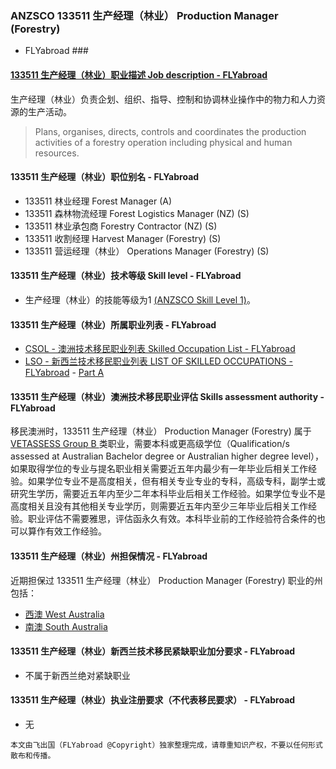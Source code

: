 ### ANZSCO 133511 生产经理（林业） Production Manager (Forestry)
 - FLYabroad ###

####  [133511 生产经理（林业）职业描述 Job description - FLYabroad](http://www.flyabroadvisa.com/anzsco/1335.html#133511)

生产经理（林业）负责企划、组织、指导、控制和协调林业操作中的物力和人力资源的生产活动。

> Plans, organises, directs, controls and coordinates the production activities of a forestry operation including physical and human resources.

#### 133511 生产经理（林业）职位别名 - FLYabroad
 
- 133511 林业经理 Forest Manager (A)
- 133511 森林物流经理 Forest Logistics Manager (NZ) (S)
- 133511 林业承包商 Forestry Contractor (NZ) (S)
- 133511 收割经理 Harvest Manager (Forestry) (S)
- 133511 营运经理（林业） Operations Manager (Forestry) (S)

#### 133511 生产经理（林业）技术等级 Skill level - FLYabroad

- 生产经理（林业）的技能等级为1 [(ANZSCO Skill Level 1)](http://www.flyabroadvisa.com/anzsco/)。

#### 133511 生产经理（林业）所属职业列表 - FLYabroad

- [CSOL - 澳洲技术移民职业列表 Skilled Occupation List - FLYabroad](http://www.flyabroadvisa.com/sol/)
- [LSO - 新西兰技术移民职业列表 LIST OF SKILLED OCCUPATIONS - FLYabroad](http://nz.flyabroadvisa.com/lso/) - [Part A](parta)

#### 133511 生产经理（林业）澳洲技术移民职业评估 Skills assessment authority - FLYabroad

移民澳洲时，133511 生产经理（林业） Production Manager (Forestry) 属于 [VETASSESS Group B ](http://www.flyabroadvisa.com/ass/vetassess.html)类职业，需要本科或更高级学位（Qualification/s assessed at Australian Bachelor degree or Australian higher degree level），如果取得学位的专业与提名职业相关需要近五年内最少有一年毕业后相关工作经验。如果学位专业不是高度相关，但有相关专业专业的专科，高级专科，副学士或研究生学历，需要近五年内至少二年本科毕业后相关工作经验。如果学位专业不是高度相关且没有其他相关专业学历，则需要近五年内至少三年毕业后相关工作经验。职业评估不需要雅思，评估函永久有效。本科毕业前的工作经验符合条件的也可以算作有效工作经验。

#### 133511 生产经理（林业）州担保情况 - FLYabroad

近期担保过 133511 生产经理（林业） Production Manager (Forestry) 职业的州包括：

- [西澳 West Australia](http://www.flyabroadvisa.com/zdb/wa.html)
- [南澳 South Australia](http://www.flyabroadvisa.com/zdb/sa.html)

#### 133511 生产经理（林业）新西兰技术移民紧缺职业加分要求 - FLYabroad

- 不属于新西兰绝对紧缺职业

#### 133511 生产经理（林业）执业注册要求（不代表移民要求） - FLYabroad

- 无

`本文由飞出国（FLYabroad @Copyright）独家整理完成，请尊重知识产权，不要以任何形式散布和传播。`